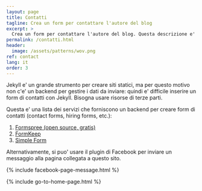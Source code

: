 ```yaml
---
layout: page
title: Contatti
tagline: Crea un form per contattare l'autore del blog
excerpt: >
  Crea un form per contattare l'autore del blog. Questa descrizione e' SEO!
permalink: /contatti.html
header:
  image: /assets/patterns/wov.png
ref: contact
lang: it
order: 3
---
```


Jekyll e' un grande strumento per creare siti statici, ma per questo motivo non c'e' un backend per gestire i dati da inviare: quindi e' difficile inserire un form di contatti con Jekyll. Bisogna usare risorse di terze parti.

Questa e' una lista dei servizi che forniscono un backend per creare form di contatti (contact forms, hiring forms, etc.):
1. [Formspree (open source, gratis)](https://formspree.io/)
2. [FormKeep](https://formkeep.com/guides/contact-form-jekyll)
3. [Simple Form](https://getsimpleform.com/)

Alternativamente, si puo' usare il plugin di Facebook per inviare un messaggio alla pagina collegata a questo sito.

{% include facebook-page-message.html %}

{% include go-to-home-page.html %}
